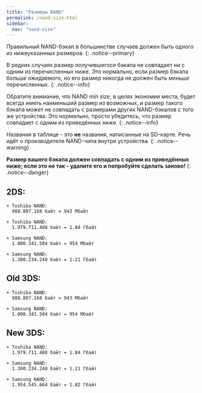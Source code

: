 ```yaml
---
title: "Размеры NAND"
permalink: /nand-size.html
sidebar:
  nav: "nand-size"
---
```


Правильный NAND-бэкап в большинстве случаев должен быть одного из нижеуказанных размеров.
{: .notice--primary}

В редких случаях размер получившегося бэкапа не совпадает ни с одним из перечисленных ниже. Это нормально, если размер бэкапа больше ожидаемого, но его размер никогда не должен быть *меньше* перечисленных.
{: .notice--info}

Обратите внимание, что NAND *min size*, в целях экономии места, будет всегда иметь наименьший размер из возможных, и размер такого бэкапа может не совпадать с размерами других NAND-бэкапов с того же устройства. Это нормально, просто убедитесь, что размер совпадает с одним из приведённых ниже.
{: .notice--info}

Названия в таблице - это **не** названия, написанные на SD-карте. Речь идёт о производителе NAND-чипа внутри устройства.
{: .notice--warning}

**Размер вашего бэкапа должен совпадать с одним из приведённых ниже; если это не так - удалите его и попробуйте сделать заново!**
{: .notice--danger}

## 2DS:    

    + Toshiba NAND:     
      988.807.168 байт = 943 Мбайт    

    + Toshiba NAND:    
      1.979.711.488 байт = 1.84 Гбайт    

    + Samsung NAND:    
      1.000.341.504 байт = 954 Мбайт    

    + Samsung NAND:    
      1.300.234.240 байт = 1.21 Гбайт    

## Old 3DS:    

    + Toshiba NAND:     
      988.807.168 байт = 943 Мбайт    

    + Samsung NAND:    
      1.000.341.504 байт = 954 Мбайт    

## New 3DS:    

    + Toshiba NAND:    
      1.979.711.488 байт = 1.84 Гбайт    

    + Samsung NAND:    
      1.300.234.240 байт = 1.21 Гбайт    

    + Samsung NAND:
      1.954.545.664 байт = 1.82 Гбайт